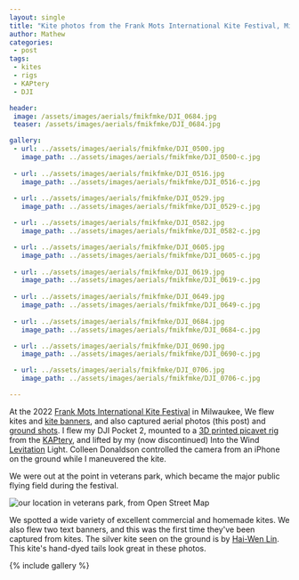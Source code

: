 ```yaml
---
layout: single
title: "Kite photos from the Frank Mots International Kite Festival, Milwaukee"
author: Mathew
categories: 
 - post
tags:
 - kites
 - rigs
 - KAPtery
 - DJI

header: 
 image: /assets/images/aerials/fmikfmke/DJI_0684.jpg
 teaser: /assets/images/aerials/fmikfmke/DJI_0684.jpg

gallery:
 - url: ../assets/images/aerials/fmikfmke/DJI_0500.jpg
   image_path: ../assets/images/aerials/fmikfmke/DJI_0500-c.jpg
   
 - url: ../assets/images/aerials/fmikfmke/DJI_0516.jpg
   image_path: ../assets/images/aerials/fmikfmke/DJI_0516-c.jpg
 
 - url: ../assets/images/aerials/fmikfmke/DJI_0529.jpg
   image_path: ../assets/images/aerials/fmikfmke/DJI_0529-c.jpg

 - url: ../assets/images/aerials/fmikfmke/DJI_0582.jpg
   image_path: ../assets/images/aerials/fmikfmke/DJI_0582-c.jpg

 - url: ../assets/images/aerials/fmikfmke/DJI_0605.jpg 
   image_path: ../assets/images/aerials/fmikfmke/DJI_0605-c.jpg
 
 - url: ../assets/images/aerials/fmikfmke/DJI_0619.jpg 
   image_path: ../assets/images/aerials/fmikfmke/DJI_0619-c.jpg
   
 - url: ../assets/images/aerials/fmikfmke/DJI_0649.jpg 
   image_path: ../assets/images/aerials/fmikfmke/DJI_0649-c.jpg
 
 - url: ../assets/images/aerials/fmikfmke/DJI_0684.jpg 
   image_path: ../assets/images/aerials/fmikfmke/DJI_0684-c.jpg

 - url: ../assets/images/aerials/fmikfmke/DJI_0690.jpg 
   image_path: ../assets/images/aerials/fmikfmke/DJI_0690-c.jpg

 - url: ../assets/images/aerials/fmikfmke/DJI_0706.jpg 
   image_path: ../assets/images/aerials/fmikfmke/DJI_0706-c.jpg

---
```

At the 2022 [Frank Mots International Kite Festival](https://city.milwaukee.gov/County-Events/Frank-Mots-International-Kite-Festival-at-Veterans-Park) in Milwaukee, We flew kites and [kite banners](/post/tulle-kite-banners/), and also captured aerial photos (this post) and [ground shots](/post/frank-mots-intl-kite-fest-gallery/). I flew my DJI  Pocket 2, mounted to a [3D printed picavet rig](https://www.thingiverse.com/thing:281677) from the [KAPtery](http://kaptery.com/), and lifted by my (now discontinued) Into the Wind [Levitation](https://intothewind.com/Item--i-3610) Light. Colleen Donaldson controlled the camera from an iPhone on the ground while I maneuvered the kite. 

We were out at the point in veterans park, which became the major public flying field during the festival. 

![our location in veterans park, from Open Street Map](/assets/images/aerials/fmikfmke/vetsparkosm.png)

We spotted a wide variety of excellent commercial and homemade kites. We also flew two text banners, and this was the first time they've been captured from kites. 
The silver kite seen on the ground is by [Hai-Wen Lin](https://www.haiwenlin.com/about). This kite's hand-dyed tails look great in these photos. 

{% include gallery %}